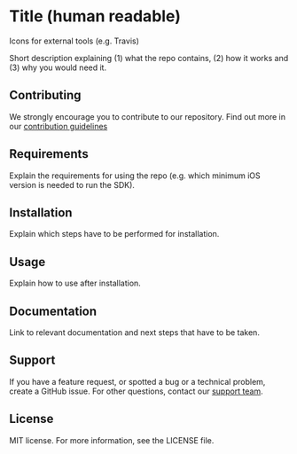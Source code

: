 # Title (human readable)
Icons for external tools (e.g. Travis)

Short description explaining (1) what the repo contains, (2) how it works and (3) why you would need it.  

## Contributing
We strongly encourage you to contribute to our repository. Find out more in our [contribution guidelines](https://github.com/Adyen/.github/blob/master/CONTRIBUTING.md)

## Requirements
Explain the requirements for using the repo (e.g. which minimum iOS version is needed to run the SDK).

## Installation
Explain which steps have to be performed for installation.

## Usage
Explain how to use after installation.

## Documentation
Link to relevant documentation and next steps that have to be taken.

## Support
If you have a feature request, or spotted a bug or a technical problem, create a GitHub issue. For other questions, contact our [support team](https://www.adyen.help/hc/en-us/requests/new).    

## License    
MIT license. For more information, see the LICENSE file.
